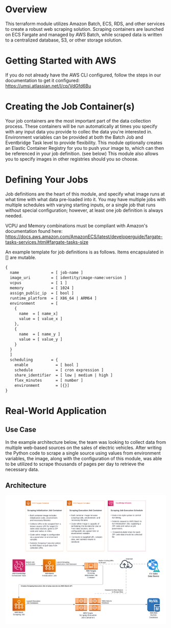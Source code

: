 # Overview
This terraform module utilizes Amazon Batch, ECS, RDS, and other services to create a robust web scraping solution. Scraping containers are launched on ECS Fargate and managed by AWS Batch, while scraped data is written to a centralized database, S3, or other storage solution.


# Getting Started with AWS
If you do not already have the AWS CLI configured, follow the steps in our documentation to get it configured:
https://umsi.atlassian.net/l/cp/VdGfd6Bu


# Creating the Job Container(s)
Your job containers are the most important part of the data collection process. These containers will be run automatically at times you specify with any input data you provide to collec the data you're interested in. Environment variables can be provided at both the Batch Job and Eventbridge Task level to provide flexibility. This module optionally creates an Elastic Container Registry for you to push your image to, which can then be referenced in your job definition. (see below) This module also allows you to specify images in other registries should you so choose. 


# Defining Your Jobs
Job definitions are the heart of this module, and specify what image runs at what time with what data pre-loaded into it. You may have multiple jobs with multiple schedules with varying starting inputs, or a single job that runs without special configuration; however, at least one job definition is always needed.

VCPU and Memory combinations must be compliant with Amazon's documentation found here:
https://docs.aws.amazon.com/AmazonECS/latest/developerguide/fargate-tasks-services.html#fargate-tasks-size

An example template for job definitions is as follows. Items encapsulated in [] are mutable.

```
{ 
  name              = [ job-name ]
  image_uri         = [ identity/image-name:version ]
  vcpus             = [ 1 ]
  memory            = [ 1024 ]
  assign_public_ip  = [ bool ]
  runtime_platform  = [ X86_64 | ARM64 ]
  environment       = [
    {
      name  = [ name_x]
      value = [ value_x ]
    },
    {
      name  = [ name_y ]
      value = [ value_y ]
    }
  }
  ]
  scheduling        = {
    enable            = [ bool ]
    schedule          = [ cron expression ]
    share_identifier  = [ low | medium | high ]
    flex_minutes      = [ number ]
    environment       = [{}]
}
```

# Real-World Application

## Use Case
In the example architecture below, the team was looking to collect data from multiple web-based sources on the sales of electric vehicles. After writing the Python code to scrape a single source using values from environment variables, the image, along with the configuration of this module, was able to be utilized to scrape thousands of pages per day to retrieve the necessary data. 

## Architecture 
![Batch Data Collection Example Architecture](./assets/images/scrape_example.png)